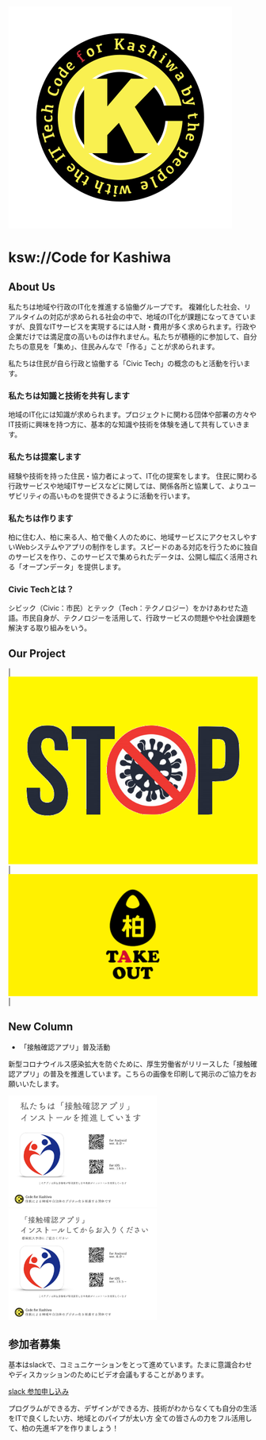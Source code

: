 ![C4K_Logo](img/cfk-logo.png)
# ksw://Code for Kashiwa

## About Us
私たちは地域や行政のIT化を推進する協働グループです。
複雑化した社会、リアルタイムの対応が求められる社会の中で、地域のIT化が課題になってきていますが、良質なITサービスを実現するには人財・費用が多く求められます。行政や企業だけでは満足度の高いものは作れません。私たちが積極的に参加して、自分たちの意見を「集め」、住民みんなで「作る」ことが求められます。

私たちは住民が自ら行政と協働する「Civic Tech」の概念のもと活動を行います。

### 私たちは知識と技術を共有します
地域のIT化には知識が求められます。プロジェクトに関わる団体や部署の方々やIT技術に興味を持つ方に、基本的な知識や技術を体験を通して共有していきます。

### 私たちは提案します
経験や技術を持った住民・協力者によって、IT化の提案をします。
住民に関わる行政サービスや地域ITサービスなどに関しては、関係各所と協業して、よりユーザビリティの高いものを提供できるように活動を行います。

### 私たちは作ります
柏に住む人、柏に来る人、柏で働く人のために、地域サービスにアクセスしやすいWebシステムやアプリの制作をします。スピードのある対応を行うために独自のサービスを作り、このサービスで集められたデータは、公開し幅広く活用される「オープンデータ」を提供します。

### Civic Techとは？
シビック（Civic：市民）とテック（Tech：テクノロジー）をかけあわせた造語。市民自身が、テクノロジーを活用して、行政サービスの問題やや社会課題を解決する取り組みをいう。

## Our Project

| <a href="void19">![新型コロナウイルス質問bot](img/bot.png)</a>| <a href="takeout"> ![テイクアウトマップ柏](img/icon_logo_feature.png) </a> |

## New Column
 - 「接触確認アプリ」普及活動
 
  新型コロナウイルス感染拡大を防ぐために、厚生労働省がリリースした「接触確認アプリ」の普及を推進しています。こちらの画像を印刷して掲示のご協力をお願いいたします。
  
  
  <a href="img/cocoa_001.jpg"><img src="img/cocoa_001.jpg" width="300px" /></a>
  <a href="img/cocoa_002.jpg"><img src="img/cocoa_002.jpg" width="300px" /></a>

## 参加者募集
基本はslackで、コミュニケーションをとって進めています。たまに意識合わせやディスカッションのためにビデオ会議もすることがあります。

<a href="https://join.slack.com/t/code-for-kashiwa/shared_invite/zt-ftmrycdw-kK_tkHnzoITUpkMYsvhwMg">slack 参加申し込み</a>


プログラムができる方、デザインができる方、技術がわからなくても自分の生活をITで良くしたい方、地域とのパイプが太い方
全ての皆さんの力をフル活用して、柏の先進ギアを作りましょう！